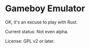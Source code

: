 # Gameboy Emulator

OK, it's an excuse to play with Rust.

Current status: Not even alpha.

License: GPL v2 or later.
